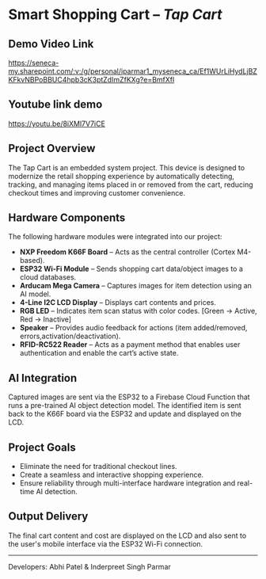# Smart Shopping Cart –  *Tap Cart*

## Demo Video Link
https://seneca-my.sharepoint.com/:v:/g/personal/iparmar1_myseneca_ca/Ef1WUrLiHydLjBZKFkvNBPoBBUC4hpb3cK3ptZdImZfKXg?e=BmfXfl

## Youtube link demo
https://youtu.be/8iXMl7V7iCE


## Project Overview
The Tap Cart is an embedded system project. This device is designed to modernize the retail shopping experience by automatically detecting, tracking, and managing items placed in or removed from the cart, reducing checkout times and improving customer convenience.

## Hardware Components
The following hardware modules were integrated into our project:
- **NXP Freedom K66F Board** – Acts as the central controller (Cortex M4-based).
- **ESP32 Wi-Fi Module** – Sends shopping cart data/object images to a cloud databases.
- **Arducam Mega Camera** – Captures images for item detection using an AI model.
- **4-Line I2C LCD Display** – Displays cart contents and prices.
- **RGB LED** – Indicates item scan status with color codes. [Green -> Active, Red -> Inactive]
- **Speaker** – Provides audio feedback for actions (item added/removed, errors,activation/deactivation).
- **RFID-RC522 Reader** – Acts as a payment method that enables user authentication and enable the cart’s active state.

## AI Integration
Captured images are sent via the ESP32 to a Firebase Cloud Function that runs a pre-trained AI object detection model. The identified item is sent back to the K66F board via the ESP32 and update and displayed on the LCD.

## Project Goals
- Eliminate the need for traditional checkout lines.
- Create a seamless and interactive shopping experience.
- Ensure reliability through multi-interface hardware integration and real-time AI detection.

## Output Delivery
The final cart content and cost are displayed on the LCD and also sent to the user's mobile interface via the ESP32 Wi-Fi connection.

---

Developers: Abhi Patel & Inderpreet Singh Parmar
